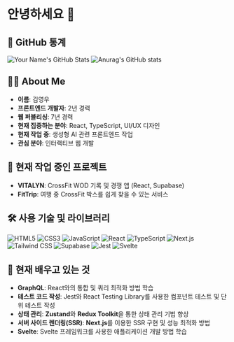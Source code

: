 # 안녕하세요 👋
## 🚀 GitHub 통계
![Your Name's GitHub Stats](https://github-readme-stats.vercel.app/api/top-langs/?username=kbc1235&layout=compact&theme=radical)
![Anurag's GitHub stats](https://github-readme-stats.vercel.app/api?username=kbc1235&show_icons=true&theme=radical)


## 👨‍💻 About Me
- **이름**: 김영우
- **프론트엔드 개발자**: 2년 경력
- **웹 퍼블리싱**: 7년 경력
- **현재 집중하는 분야**: React, TypeScript, UI/UX 디자인
- **현재 작업 중**: 생성형 AI 관련 프론트엔드 작업
- **관심 분야**: 인터랙티브 웹 개발

## 🔭 현재 작업 중인 프로젝트
- **VITALYN**: CrossFit WOD 기록 및 경쟁 앱 (React, Supabase)
- **FitTrip**: 여행 중 CrossFit 박스를 쉽게 찾을 수 있는 서비스

## 🛠️ 사용 기술 및 라이브러리
<div>
  <img src="https://img.shields.io/badge/HTML5-E34F26?style=flat-square&logo=HTML5&logoColor=white" alt="HTML5" />
  <img src="https://img.shields.io/badge/CSS3-1572B6?style=flat-square&logo=CSS3&logoColor=white" alt="CSS3" />
  <img src="https://img.shields.io/badge/JavaScript-F7DF1E?style=flat-square&logo=JavaScript&logoColor=white" alt="JavaScript" />
  <img src="https://img.shields.io/badge/React-61DAFB?style=flat-square&logo=React&logoColor=white" alt="React" />
  <img src="https://img.shields.io/badge/TypeScript-3178C6?style=flat-square&logo=TypeScript&logoColor=white" alt="TypeScript" />
  <img src="https://img.shields.io/badge/Next.js-000000?style=flat-square&logo=Next.js&logoColor=white" alt="Next.js" />
  <img src="https://img.shields.io/badge/Tailwind_CSS-38B2AC?style=flat-square&logo=Tailwind%20CSS&logoColor=white" alt="Tailwind CSS" />
  <img src="https://img.shields.io/badge/Supabase-3ECF8E?style=flat-square&logo=Supabase&logoColor=white" alt="Supabase" />
  <img src="https://img.shields.io/badge/Jest-C21325?style=flat-square&logo=Jest&logoColor=white" alt="Jest" />
  <img src="https://img.shields.io/badge/Svelte-FF3E00?style=flat-square&logo=Svelte&logoColor=white" alt="Svelte" />
</div>

## 🌱 현재 배우고 있는 것
- **GraphQL**: React와의 통합 및 쿼리 최적화 방법 학습
- **테스트 코드 작성**: Jest와 React Testing Library를 사용한 컴포넌트 테스트 및 단위 테스트 작성
- **상태 관리**: **Zustand**와 **Redux Toolkit**을 통한 상태 관리 기법 향상
- **서버 사이드 렌더링(SSR)**: **Next.js**를 이용한 SSR 구현 및 성능 최적화 방법
- **Svelte**: Svelte 프레임워크를 사용한 애플리케이션 개발 방법 학습




